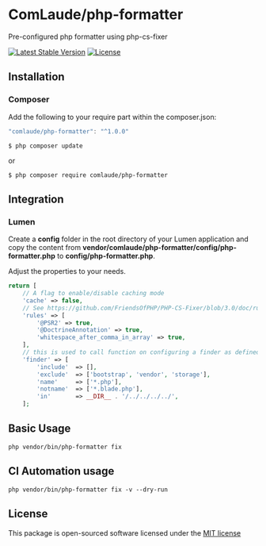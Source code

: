 # ComLaude/php-formatter
Pre-configured php formatter using php-cs-fixer

[![Latest Stable Version](https://poser.pugx.org/comlaude/php-formatter/v)](//packagist.org/packages/comlaude/php-formatter)
[![License](https://poser.pugx.org/comlaude/php-formatter/license)](//packagist.org/packages/comlaude/php-formatter)

## Installation

### Composer

Add the following to your require part within the composer.json: 

```js
"comlaude/php-formatter": "^1.0.0"
```
```shell
$ php composer update
```

or

```shell
$ php composer require comlaude/php-formatter
```

## Integration

### Lumen

Create a **config** folder in the root directory of your Lumen application and copy the content
from **vendor/comlaude/php-formatter/config/php-formatter.php** to **config/php-formatter.php**.

Adjust the properties to your needs.

```php
return [
    // A flag to enable/disable caching mode
    'cache' => false,
    // See https://github.com/FriendsOfPHP/PHP-CS-Fixer/blob/3.0/doc/rules/index.rst for available rules and rulesets
    'rules' => [
        '@PSR2' => true,
        '@DoctrineAnnotation' => true,
        'whitespace_after_comma_in_array' => true,
    ],
    // this is used to call function on configuring a finder as defined here https://github.com/FriendsOfPHP/PHP-CS-Fixer/blob/3.0/doc/config.rst
    'finder' => [
        'include'  => [],
        'exclude'  => ['bootstrap', 'vendor', 'storage'],
        'name'     => ['*.php'],
        'notname'  => ['*.blade.php'],
        'in'       => __DIR__ . '/../../../../',
    ];
```

## Basic Usage

```shell
php vendor/bin/php-formatter fix
```

## CI Automation usage

```shell
php vendor/bin/php-formatter fix -v --dry-run
```

## License

This package is open-sourced software licensed under the [MIT license](http://opensource.org/licenses/MIT)